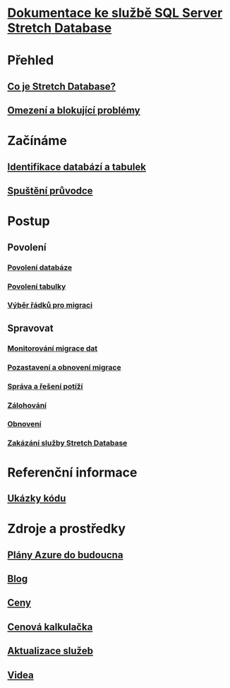# [Dokumentace ke službě SQL Server Stretch Database](index.md)

# Přehled
## [Co je Stretch Database?](/sql/sql-server/stretch-database/stretch-database)
## [Omezení a blokující problémy](/sql/sql-server/stretch-database/limitations-for-stretch-database)

# Začínáme
## [Identifikace databází a tabulek](/sql/sql-server/stretch-database/stretch-database-databases-and-tables-stretch-database-advisor)
## [Spuštění průvodce](/sql/sql-server/stretch-database/get-started-by-running-the-enable-database-for-stretch-wizard)

# Postup
## Povolení
### [Povolení databáze](/sql/sql-server/stretch-database/enable-stretch-database-for-a-database)
### [Povolení tabulky](/sql/sql-server/stretch-database/enable-stretch-database-for-a-table)
### [Výběr řádků pro migraci](/sql/sql-server/stretch-database/select-rows-to-migrate-by-using-a-filter-function-stretch-database)
## Spravovat
### [Monitorování migrace dat](/sql/sql-server/stretch-database/monitor-and-troubleshoot-data-migration-stretch-database)
### [Pozastavení a obnovení migrace](/sql/sql-server/stretch-database/pause-and-resume-data-migration-stretch-database)
### [Správa a řešení potíží](/sql/sql-server/stretch-database/manage-and-troubleshoot-stretch-database)
### [Zálohování](/sql/sql-server/stretch-database/backup-stretch-enabled-databases-stretch-database)
### [Obnovení](/sql/sql-server/stretch-database/restore-stretch-enabled-databases-stretch-database)
### [Zakázání služby Stretch Database](/sql/sql-server/stretch-database/disable-stretch-database-and-bring-back-remote-data)

# Referenční informace
## [Ukázky kódu](https://azure.microsoft.com/resources/samples/?service=sql-server-database)

# Zdroje a prostředky
## [Plány Azure do budoucna](https://azure.microsoft.com/roadmap/)
## [Blog](https://blogs.technet.microsoft.com/dataplatforminsider/tag/stretch-database/)
## [Ceny](https://azure.microsoft.com/pricing/details/sql-server-stretch-database/)
## [ Cenová kalkulačka](https://azure.microsoft.com/pricing/calculator/)
## [Aktualizace služeb](https://azure.microsoft.com/updates/?product=sql-server-stretch-database)
## [Videa](https://azure.microsoft.com/documentation/videos/index/?services=sql-server-stretch-database)
